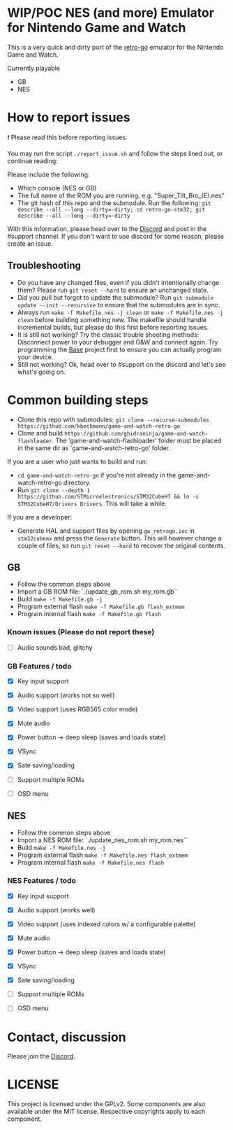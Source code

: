 # WIP/POC NES (and more) Emulator for Nintendo Game and Watch

This is a very quick and dirty port of the [retro-go](https://github.com/ducalex/retro-go) emulator for the Nintendo Game and Watch.

Currently playable
- GB
- NES


# How to report issues

:exclamation: Please read this before reporting issues.

You may run the script `./report_issue.sh` and follow the steps lined out, or continue reading:

Please include the following:

- Which console (NES or GB)
- The full name of the ROM you are running, e.g. "Super_Tilt_Bro_(E).nes"
- The git hash of this repo and the submodule. Run the following: `git describe --all --long --dirty=-dirty; cd retro-go-stm32; git describe --all --long --dirty=-dirty`

With this information, please head over to the [Discord](https://discord.gg/vVcwrrHTNJ) and post in the #support channel. If you don't want to use discord for some reason, please create an issue.


## Troubleshooting

- Do you have any changed files, even if you didn't intentionally change them? Please run `git reset --hard` to ensure an unchanged state.
- Did you pull but forgot to update the submodule? Run `git submodule update --init --recursive` to ensure that the submodules are in sync.
- Always run `make -f Makefile.nes -j clean` or `make -f Makefile.nes -j clean` before building something new. The makefile should handle incremental builds, but please do this first before reporting issues.
- It is still not working? Try the classic trouble shooting methods: Disconnect power to your debugger and G&W and connect again. Try programming the [Base](https://github.com/ghidraninja/game-and-watch-base) project first to ensure you can actually program your device.
- Still not working? Ok, head over to #support on the discord and let's see what's going on.


# Common building steps

- Clone this repo with submodules: `git clone --recurse-submodules https://github.com/kbeckmann/game-and-watch-retro-go`
- Clone and build `https://github.com/ghidraninja/game-and-watch-flashloader`. The 'game-and-watch-flashloader' folder must be placed in the same dir as 'game-and-watch-retro-go' folder.

If you are a user who just wants to build and run:
- `cd game-and-watch-retro-go` if you're not already in the game-and-watch-retro-go directory.
- Run `git clone --depth 1 https://github.com/STMicroelectronics/STM32CubeH7 && ln -s STM32CubeH7/Drivers Drivers`. This will take a while.


If you are a developer:
- Generate HAL and support files by opening `gw_retrogo.ioc` in `stm32cubemx` and press the `Generate` button. This will however change a couple of files, so run `git reset --hard` to recover the original contents.


## GB

- Follow the common steps above
- Import a GB ROM file: `./update_gb_rom.sh my_rom.gb``
- Build `make -f Makefile.gb -j`
- Program external flash `make -f Makefile.gb flash_extmem`
- Program internal flash `make -f Makefile.gb flash`


### Known issues (Please do not report these)

- [ ] Audio sounds bad, glitchy


### GB Features / todo

- [x] Key input support
- [x] Audio support (works not so well)
- [x] Video support (uses RGB565 color mode)
- [X] Mute audio
- [X] Power button -> deep sleep (saves and loads state)
- [X] VSync
- [X] Sate saving/loading
- [ ] Support multiple ROMs
- [ ] OSD menu


## NES

- Follow the common steps above
- Import a NES ROM file: `./update_nes_rom.sh my_rom.nes``
- Build `make -f Makefile.nes -j`
- Program external flash `make -f Makefile.nes flash_extmem`
- Program internal flash `make -f Makefile.nes flash`


### NES Features / todo
- [x] Key input support
- [x] Audio support (works well)
- [x] Video support (uses indexed colors w/ a configurable palette)
- [x] Mute audio
- [X] Power button -> deep sleep (saves and loads state)
- [X] VSync
- [X] Sate saving/loading
- [ ] Support multiple ROMs
- [ ] OSD menu


# Contact, discussion

Please join the [Discord](https://discord.gg/vVcwrrHTNJ).


# LICENSE

This project is licensed under the GPLv2. Some components are also available under the MIT license. Respective copyrights apply to each component.

